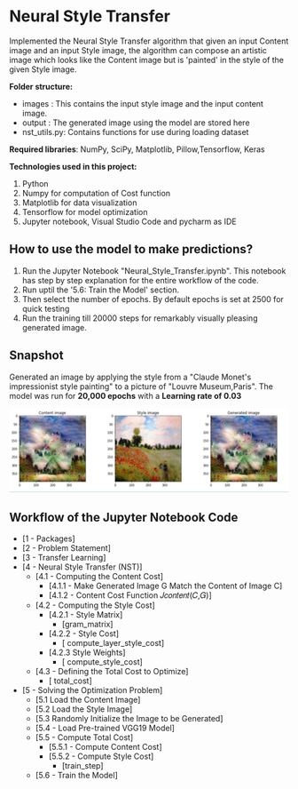 # Neural Style Transfer

Implemented the Neural Style Transfer algorithm that given an input Content image and an input Style image, the algorithm can compose an artistic image which looks like the Content image but is 'painted' in the style of the given Style image.

**Folder structure:**

- images : This contains the input style image and the input content image.
- output : The generated image using the model are stored here
- nst_utils.py: Contains functions for use during loading dataset

**Required libraries**: NumPy, SciPy, Matplotlib, Pillow,Tensorflow, Keras

**Technologies used in this project:**

1. Python
2. Numpy for computation of Cost function
3. Matplotlib for data visualization
4. Tensorflow for model optimization
5. Jupyter notebook, Visual Studio Code and pycharm as IDE

## How to use the model to make predictions?

1. Run the Jupyter Notebook "Neural_Style_Transfer.ipynb". This notebook has step by step explanation for the entire workflow of the code.
2. Run uptil the '5.6: Train the Model' section.
3. Then select the number of epochs. By default epochs is set at 2500 for quick testing
4. Run the training till 20000 steps for remarkably visually pleasing generated image.

## Snapshot

Generated an image by applying the style from a "Claude Monet's impressionist style painting" to a picture of "Louvre Museum,Paris".
The model was run for **20,000 epochs** with a **Learning rate of 0.03**

<img src="snapshot.png" alt="alt text" width="800"/> <br>

## Workflow of the Jupyter Notebook Code

- [1 - Packages]
- [2 - Problem Statement]
- [3 - Transfer Learning]
- [4 - Neural Style Transfer (NST)]
  - [4.1 - Computing the Content Cost]
    - [4.1.1 - Make Generated Image G Match the Content of Image C]
    - [4.1.2 - Content Cost Function 𝐽𝑐𝑜𝑛𝑡𝑒𝑛𝑡(𝐶,𝐺)]
  - [4.2 - Computing the Style Cost]
    - [4.2.1 - Style Matrix]
      - [gram_matrix]
    - [4.2.2 - Style Cost]
      - [ compute_layer_style_cost]
    - [4.2.3 Style Weights]
      - [ compute_style_cost]
  - [4.3 - Defining the Total Cost to Optimize]
    - [ total_cost]
- [5 - Solving the Optimization Problem]
  - [5.1 Load the Content Image]
  - [5.2 Load the Style Image]
  - [5.3 Randomly Initialize the Image to be Generated]
  - [5.4 - Load Pre-trained VGG19 Model]
  - [5.5 - Compute Total Cost]
    - [5.5.1 - Compute Content Cost]
    - [5.5.2 - Compute Style Cost]
      - [train_step]
  - [5.6 - Train the Model]
